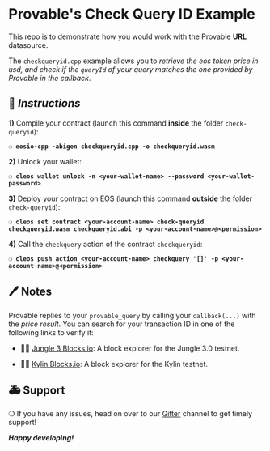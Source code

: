 # Provable's Check Query ID Example

This repo is to demonstrate how you would work with the Provable **URL** datasource.

The `checkqueryid.cpp` example allows you to *retrieve the eos token price in usd, and check if the `queryId` of
your query matches the one provided by Provable in the callback*.

## :page_with_curl: *Instructions*

**1)** Compile your contract (launch this command **inside** the folder `check-queryid`):

**`❍ eosio-cpp -abigen checkqueryid.cpp -o checkqueryid.wasm`**

**2)** Unlock your wallet:

**`❍ cleos wallet unlock -n <your-wallet-name> --password <your-wallet-password>`**

**3)** Deploy your contract on EOS (launch this command **outside** the folder `check-queryid`):

**`❍ cleos set contract <your-account-name> check-queryid checkqueryid.wasm checkqueryid.abi -p <your-account-name>@<permission>`**

**4)** Call the `checkquery` action of the contract `checkqueryid`:

**`❍ cleos push action <your-account-name> checkquery '[]' -p <your-account-name>@<permission>`**

## :pen: Notes

Provable replies to your `provable_query` by calling your `callback(...)` with the *price result*.
You can search for your transaction ID in one of the following links to verify it:

* :mag_right::ledger: [Jungle 3 Blocks.io](https://jungle3.bloks.io/): A block explorer for the Jungle 3.0 testnet.

* :mag_right::ledger: [Kylin Blocks.io](https://kylin.bloks.io/): A block explorer for the Kylin testnet.

## :ambulance: Support

❍  If you have any issues, head on over to our [Gitter](https://gitter.im/provable/eos-api) channel to get timely support!

***Happy developing!***
